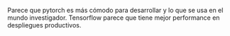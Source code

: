 Parece que pytorch es más cómodo para desarrollar y lo que se usa en el mundo investigador.
Tensorflow parece que tiene mejor performance en despliegues productivos.
